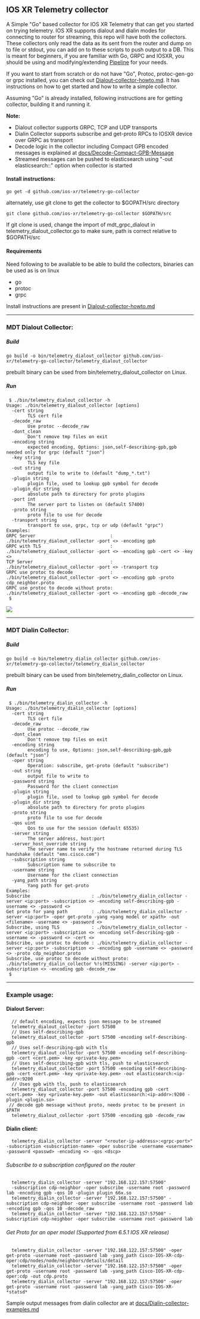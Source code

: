 ## IOS XR Telemetry collector

A Simple "Go" based collector for IOS XR Telemetry that can get you
started on trying telemetry. IOS XR supports dialout and dialin modes
for connecting to router for streaming, this repo will have both the
collectors. These collectors only read the data as its sent from the
router and dump on to file or stdout, you can add on to these scripts
to push output to a DB. This is meant for beginners, if you are familiar with Go, GRPC and IOSXR, you should be using and modifying/extending [Pipeline](https://github.com/cisco-ie/bigmuddy-network-telemetry-pipeline) for your needs.

If you want to start from scratch or do not have "Go", Protoc, protoc-gen-go or grpc installed, you can check out [Dialout-collector-howto.md](Dialout-collector-howto.md). It has instructions on how to get started and how to write a simple collector.

Assuming "Go" is already installed, following instructions are for getting collector, building it and running it.

**Note:**  
* Dialout collector supports GRPC, TCP and UDP transports  
* Dialin Collector supports subscribe and get-proto RPCs to IOSXR device over GRPC as transport  
* Decode logic in the collector including Compact GPB encoded messages is explained at [docs/Decode-Compact-GPB-Message](docs/Decode-Compact-GPB-Message.md)
* Streamed messages can be pushed to elasticsearch using "-out elasticsearch:<ip>:<port>" option when collector is started

#### Install instructions:
`go get -d github.com/ios-xr/telemetry-go-collector`

alternately, use git clone to get the collector to $GOPATH/src directory

`git clone github.com/ios-xr/telemetry-go-collector $GOPATH/src`

If git clone is used, change the import of mdt_grpc_dialout in telemetry_dialout_collector.go to make sure, path is correct relative to $GOPATH/src

#### Requirements
Need following to be available to be able to build the collectors, binaries can be used as is on linux
* go
* protoc
* grpc

Install instructions are present in [Dialout-collector-howto.md](Dialout-collector-howto.md)

--------
### MDT Dialout Collector:
##### Build
`go build -o bin/telemetry_dialout_collector github.com/ios-xr/telemetry-go-collector/telemetry_dialout_collector`

prebuilt binary can be used from bin/telemetry_dialout_collector on Linux.

##### Run
```
 $ ./bin/telemetry_dialout_collector -h
Usage: ./bin/telemetry_dialout_collector [options]
  -cert string
        TLS cert file
  -decode_raw
        Use protoc --decode_raw
  -dont_clean
        Don't remove tmp files on exit
  -encoding string
        expected encoding, Options: json,self-describing-gpb,gpb needed only for grpc (default "json")
  -key string
        TLS key file
  -out string
        output file to write to (default "dump_*.txt")
  -plugin string
        plugin file, used to lookup gpb symbol for decode
  -plugin_dir string
        absolute path to directory for proto plugins
  -port int
        The server port to listen on (default 57400)
  -proto string
        proto file to use for decode
  -transport string
        transport to use, grpc, tcp or udp (default "grpc")
Examples:
GRPC Server                            : ./bin/telemetry_dialout_collector -port <> -encoding gpb
GRPC with TLS                          : ./bin/telemetry_dialout_collector -port <> -encoding gpb -cert <> -key <>
TCP Server                             : ./bin/telemetry_dialout_collector -port <> -transport tcp
GRPC use protoc to decode              : ./bin/telemetry_dialout_collector -port <> -encoding gpb -proto cdp_neighbor.proto
GRPC use protoc to decode without proto: ./bin/telemetry_dialout_collector -port <> -encoding gpb -decode_raw
 $
 ```

![](docs/dialout-build.gif)

--------------------
### MDT Dialin Collector:
##### Build
`go build -o bin/telemetry_dialin_collector github.com/ios-xr/telemetry-go-collector/telemetry_dialin_collector`

prebuilt binary can be used from bin/telemetry_dialin_collector on Linux.

##### Run
```
 $ ./bin/telemetry_dialin_collector -h
Usage: ./bin/telemetry_dialin_collector [options]
  -cert string
        TLS cert file
  -decode_raw
        Use protoc --decode_raw
  -dont_clean
        Don't remove tmp files on exit
  -encoding string
        encoding to use, Options: json,self-describing-gpb,gpb (default "json")
  -oper string
        Operation: subscribe, get-proto (default "subscribe")
  -out string
        output file to write to
  -password string
        Password for the client connection
  -plugin string
        plugin file, used to lookup gpb symbol for decode
  -plugin_dir string
        absolute path to directory for proto plugins
  -proto string
        proto file to use for decode
  -qos uint
        Qos to use for the session (default 65535)
  -server string
        The server address, host:port
  -server_host_override string
        The server name to verify the hostname returned during TLS handshake (default "ems.cisco.com")
  -subscription string
        Subscription name to subscribe to
  -username string
        Username for the client connection
  -yang_path string
        Yang path for get-proto
Examples:
Subscribe                       : ./bin/telemetry_dialin_collector -server <ip:port> -subscription <> -encoding self-describing-gpb -username <> -password <>
Get proto for yang path         : ./bin/telemetry_dialin_collector -server <ip:port> -oper get-proto -yang <yang model or xpath> -out <filename> -username <> -password <>
Subscribe, using TLS            : ./bin/telemetry_dialin_collector -server <ip:port> -subscription <> -encoding self-describing-gpb -username <> -password <> -cert <>
Subscribe, use protoc to decode : ./bin/telemetry_dialin_collector -server <ip:port> -subscription <> -encoding gpb -username <> -password <> -proto cdp_neighbor.proto
Subscribe, use protoc to decode without proto: ./bin/telemetry_dialin_collector %!s(MISSING) -server <ip:port> -subscription <> -encoding gpb -decode_raw
 $
```
-------------------------
### Example usage:
#### Dialout Server:
```
  // default encoding, expects json message to be streamed
  telemetry_dialout_collector -port 57500
  // Uses self-describing-gpb
  telemetry_dialout_collector -port 57500 -encoding self-describing-gpb
  // Uses self-describing-gpb with tls
  telemetry_dialout_collector -port 57500 -encoding self-describing-gpb -cert <cert.pem> -key <private-key.pem>
  // Uses self-describing-gpb with tls, push to elasticsearch
  telemetry_dialout_collector -port 57500 -encoding self-describing-gpb -cert <cert.pem> -key <private-key.pem> -out elasticsearch:<ip-addr>:9200
  // Uses gpb with tls, push to elasticsearch
  telemetry_dialout_collector -port 57500 -encoding gpb -cert <cert.pem> -key <private-key.pem> -out elasticsearch:<ip-addr>:9200 -plugin <plugin.so>
 // decode gpb message without proto, needs protoc to be present in $PATH
  telemetry_dialout_collector -port 57500 -encoding gpb -decode_raw
```
#### Dialin client:
```
  telemetry_dialin_collector -server "<router-ip-address>:<grpc-port>" -subscription <subscription-name> -oper subscribe -username <username> -password <passwd> -encoding <> -qos <dscp>
```
###### Subscribe to a subscription configured on the router
```
  telemetry_dialin_collector -server "192.168.122.157:57500"
  -subscription cdp-neighbor -oper subscribe -username root -password lab -encoding gpb -qos 10 -plugin plugin_66x.so
  telemetry_dialin_collector -server "192.168.122.157:57500" -subscription cdp-neighbor -oper subscribe -username root -password lab -encoding gpb -qos 10 -decode_raw
  telemetry_dialin_collector -server "192.168.122.157:57500" -subscription cdp-neighbor -oper subscribe -username root -password lab
```
###### Get Proto for an oper model (Supported from 6.5.1 IOS XR release)
```
  telemetry_dialin_collector -server "192.168.122.157:57500" -oper get-proto -username root -password lab -yang_path Cisco-IOS-XR-cdp-oper:cdp/nodes/node/neighbors/details/detail
  telemetry_dialin_collector -server "192.168.122.157:57500" -oper get-proto -username root -password lab -yang_path Cisco-IOS-XR-cdp-oper:cdp -out cdp.proto
  telemetry_dialin_collector -server "192.168.122.157:57500" -oper get-proto -username root -password lab -yang_path Cisco-IOS-XR-*statsd*
```
Sample output messages from dialin collector are
at [docs/Dialin-collector-examples.md](docs/Dialin-collector-examples.md)
